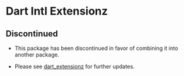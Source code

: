 # Dart Intl Extensionz

## Discontinued

- This package has been discontinued in favor of combining it into another package.

- Please see [dart_extensionz](https://pub.dev/packages/dart_extensionz) for further updates.
